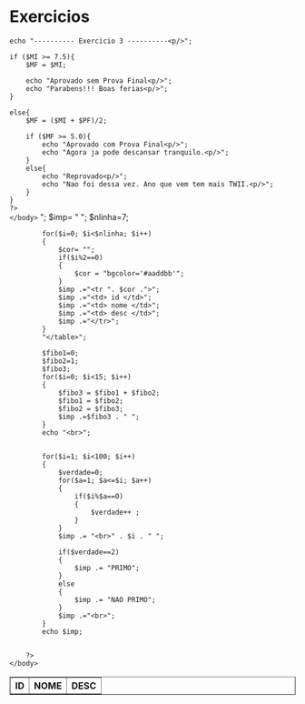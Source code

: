 Exercicios
========

<!-- Renato Rosseto Neto - 31336353 -->

<!-- exercicio 3 -->

<?php 	
	$P1 = "10";
	$M1 = "10";
	$M2 = "10";
	$Ex = "10";
	$Proj1 = "10";
	$Proj2 = "10";
	$Proj3 = "10";
	$TrabF = "10";
	$Proc = "10";
	$PF  = "10"; 
	$MI = ((30*$P1 + 10*$M1 + 10*$M2 + 5*$Ex + 5*$Proj1 + 5*$Proj2 + 5*$Proj3 + 10*$TrabF + 20*$Proc)/100);        //Calculo da MI (media Intermediária)
?>

<html>
	<head>
		<meta charset="utf-8">
		<title> Calculo de Media </title>
	</head>
	<body>
	<?php 
	
	echo "---------- Exercicio 3 ----------<p/>";
	
	if ($MI >= 7.5){
	    $MF = $MI;
		
		echo "Aprovado sem Prova Final<p/>";
		echo "Parabens!!! Boas ferias<p/>";
	}
	
	else{
	    $MF = ($MI + $PF)/2;
		
		if ($MF >= 5.0){
			echo "Aprovado com Prova Final<p/>";
			echo "Agora ja pode descansar tranquilo.<p/>";
        }       
		else{ 
			echo "Reprovado<p/>";
			echo "Nao foi dessa vez. Ano que vem tem mais TWII.<p/>";
		}
	}
	?>
	</body>
</html>

 <!-- exercicio 4 -->

<!DOCTYPE html>
<html>
	<head>
	</head>
	<body>
		<?php
		echo "---------- Exercicio 4 ----------<p/>";
			$imp= "<table border='1'
				<tr>
					<th>ID</th>
					<th>NOME</th>
					<th>DESC</th>
				</tr>
				";
			$nlinha=7;
			
			for($i=0; $i<$nlinha; $i++)
			{
				$cor= "";
				if($i%2==0)
				{
					$cor = "bgcolor='#aaddbb'";
				}
				$imp .="<tr ". $cor .">";
				$imp .="<td> id </td>";
				$imp .="<td> nome </td>";
				$imp .="<td> desc </td>";
				$imp .="</tr>";			
			}
			"</table>";
			
			$fibo1=0;
			$fibo2=1;
			$fibo3;
			for($i=0; $i<15; $i++)
			{
				$fibo3 = $fibo1 + $fibo2;
				$fibo1 = $fibo2;
				$fibo2 = $fibo3;
				$imp .=$fibo3 . " ";
			}
			echo "<br>";
			
			
			for($i=1; $i<100; $i++)
			{
				$verdade=0;
				for($a=1; $a<=$i; $a++)
				{
					if($i%$a==0)
					{
						$verdade++ ;
					}
				}
				$imp .= "<br>" . $i . " "; 

				if($verdade==2)
				{
					$imp .= "PRIMO";
				}
				else
				{
					$imp .= "NAO PRIMO";
				}
				$imp .="<br>";
			}	
			echo $imp;
			
			
		?>
	</body>
</html>
